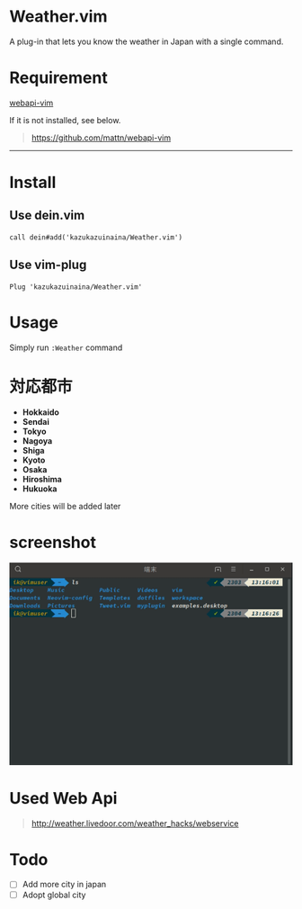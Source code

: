 # Weather.vim

A plug-in that lets you know the weather in Japan with a single command.

# Requirement

[webapi-vim](https://github.com/mattn/webapi-vim)

If it is not installed, see below.

> https://github.com/mattn/webapi-vim

---

# Install

## Use dein.vim

```
call dein#add('kazukazuinaina/Weather.vim')
```

## Use vim-plug

```
Plug 'kazukazuinaina/Weather.vim'
```

# Usage

Simply run `:Weather` command

# 対応都市

- **Hokkaido**
- **Sendai**
- **Tokyo**
- **Nagoya**
- **Shiga**
- **Kyoto**
- **Osaka**
- **Hiroshima**
- **Hukuoka**

More cities will be added later

# screenshot

![例](./Weather.gif)

# Used Web Api

> http://weather.livedoor.com/weather_hacks/webservice

# Todo

- [ ] Add more city in japan
- [ ] Adopt global city
